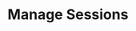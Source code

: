 ---
sidebar_position: 4
title: "Manage Sessions"
sidebar_label: "Manage Sessions"
description: "Control user sessions in Debian systems - handle session lifecycle, manage user logins, configure session settings, and optimize multi-user desktop experiences."
keywords:
  - "debian session management"
  - "user sessions"
  - "session lifecycle"
  - "login management"
  - "multi-user desktop"
tags:
  - debian
  - session-management
  - user-sessions
  - login-control
  - multi-user-environment
slug: /linux/debian/configuration/desktop-environment/manage-sessions
---